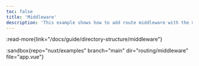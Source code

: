```yaml
---
toc: false
title: 'Middleware'
description: 'This example shows how to add route middleware with the middleware/ directory or with a plugin, and how to use them globally or per page.'
---
```


:read-more{link="/docs/guide/directory-structure/middleware"}

:sandbox{repo="nuxt/examples" branch="main" dir="routing/middleware" file="app.vue"}
